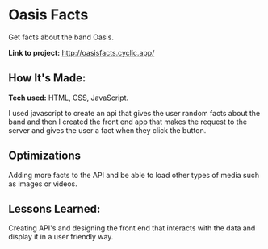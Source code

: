 # Oasis Facts
Get facts about the band Oasis.

**Link to project:** http://oasisfacts.cyclic.app/

## How It's Made:

**Tech used:** HTML, CSS, JavaScript.

I used javascript to create an api that gives the user random facts about the band and then I created the front end app that makes the request to the server and gives the user a fact when they click the button. 

## Optimizations
Adding more facts to the API and be able to load other types of media such as images or videos.

## Lessons Learned:
Creating API's and designing the front end that interacts with the data and display it in a user friendly way.



